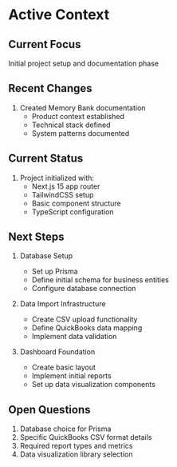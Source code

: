 # Active Context

## Current Focus
Initial project setup and documentation phase

## Recent Changes
1. Created Memory Bank documentation
   - Product context established
   - Technical stack defined
   - System patterns documented

## Current Status
1. Project initialized with:
   - Next.js 15 app router
   - TailwindCSS setup
   - Basic component structure
   - TypeScript configuration

## Next Steps
1. Database Setup
   - Set up Prisma
   - Define initial schema for business entities
   - Configure database connection

2. Data Import Infrastructure
   - Create CSV upload functionality
   - Define QuickBooks data mapping
   - Implement data validation

3. Dashboard Foundation
   - Create basic layout
   - Implement initial reports
   - Set up data visualization components

## Open Questions
1. Database choice for Prisma
2. Specific QuickBooks CSV format details
3. Required report types and metrics
4. Data visualization library selection
